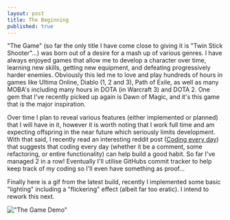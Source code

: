 ```yaml
---
layout: post
title: The Beginning
published: true
---
```



"The Game" (so far the only title I have come close to giving it is "Twin Stick Shooter"...) was born out of a desire for a mash up of various genres. I have always enjoyed games that allow me to develop a character over time, learning new skills, getting new equipment, and defeating progressively harder enemies. Obviously this led me to love and play hundreds of hours in games like Ultima Online, Diablo (1, 2 and 3), Path of Exile, as well as many MOBA's including many hours in DOTA (in Warcraft 3) and DOTA 2. One gem that I've recently picked up again is Dawn of Magic, and it's this game that is the major inspiration.

Over time I plan to reveal various features (either implemented or planned) that I will have in it, however it is worth noting that I work full time and am expecting offspring in the near future which seriously limits development. With that said, I recently read an interesting reddit post ([Coding every day](http://www.reddit.com/r/gamedev/comments/37i77h/ive_been_writing_mostly_game_code_for_365_days/)) that suggests that coding every day (whether it be a comment, some refactoring, or entire functionality) can help build a good habit. So far I've managed 2 in a row! Eventually I'll utilise GitHubs commit tracker to help keep track of my coding so I'll even have something as proof...

Finally here is a gif from the latest build, recently I implemented some basic "lighting" including a "flickering" effect (albeit far too eratic). I intend to rework this next.

!["The Game Demo"](https://cloud.githubusercontent.com/assets/7096450/7877237/d8a51310-062b-11e5-9736-986a32190717.gif)

